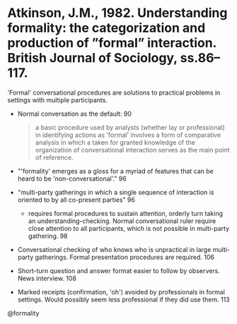 # Atkinson, J.M., 1982. Understanding formality: the categorization and production of ”formal” interaction. British Journal of Sociology, ss.86–117.

'Formal' conversational procedures are solutions to practical problems in settings with multiple participants.

- Normal conversation as the default: 90

  > a basic procedure used by analysts (whether lay or professional) in identifying actions as 'formal' involves a form of comparative analysis in which a taken for granted knowledge of the organization of conversational interaction serves as the main point of reference.

- "'formality' emerges as a gloss for a myriad of features that can be heard to be 'non-conversational'." 96

- "multi-party gatherings in which a single sequence of interaction is oriented to by all co-present parties" 96

  - requires formal procedures to sustain attention, orderly turn taking an understanding-checking. Normal conversational ruler require close attention to all participants, which is not possible in multi-party gathering. 98

- Conversational checking of who knows who is unpractical in large multi-party gatherings. Formal presentation procedures are required. 106

- Short-turn question and answer format easier to follow by observers. News interview. 108

- Marked receipts (confirmation, 'oh') avoided by professionals in formal settings. Would possibly seem less professional if they did use them. 113

@formality
